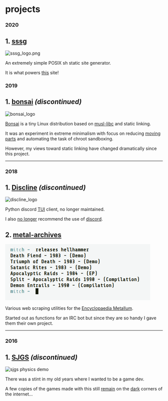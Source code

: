 # projects

### 2020

## 1\. [sssg](https://github.com/mitchweaver/sssg)

![sssg_logo.png](/res/projects/sssg.png)

An extremely simple POSIX sh static site generator.

It is what powers [this](https://github.com/mitchweaver/wvr.sh) site!

### 2019

## 1\. [bonsai](https://github.com/mitchweaver/bonsai) *(discontinued)*

![bonsai_logo](https://github.com/bonsai-linux/bonsai/raw/master/res/bonsai.png)

[Bonsai](https://github.com/mitchweaver/bonsai) is a tiny Linux distribution based on [musl-libc](http://musl-libc.org) and static linking.

It was an experiment in extreme minimalism with focus on 
reducing [moving parts](https://github.com/bonsai-linux/bonsai#core-philosophy) and automating the task of chroot sandboxing.

However, my views toward static linking have changed dramatically since this project.

-------

### 2018

## 1\. [Discline](https://github.com/mitchweaver/discline) *(discontinued)*

![discline_logo](https://github.com/mitchweaver/Discline/raw/master/res/logo/logo_small.png)

Python discord [TUI](https://raw.githubusercontent.com/mitchweaver/Discline/master/res/screenshots/screenshot_main.png) client, no longer maintained.

I also [no longer](https://spyware.neocities.org/articles/discord.html) recommend the use of [discord](https://stallman.org/discord.html).

## 2\. [metal-archives](https://github.com/mitchweaver/metal-archives)

![ma_releases_demo](https://raw.githubusercontent.com/mitchweaver/metal-archives/master/res/releases.png)

Various web scraping utilities for the [Encyclopaedia Metallum](http://metal-archives.com).

Started out as functions for an IRC bot but since they are so handy I gave them their own project.

------

### 2016

## 1\. [SJGS](https://github.com/mitchweaver/sjgs) *(discontinued)*

![sjgs physics demo](/res/projects/sjgs_phys_demo.jpg)

There was a stint in my old years where I wanted to be a game dev.

A few copies of the games made with this still [remain](https://old.reddit.com/r/Nihilne/) on the [dark](https://u.teknik.io/2l5vU.png) corners of the internet...

